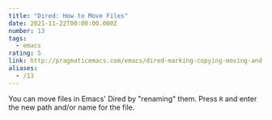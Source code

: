 ```yaml
---
title: "Dired: How to Move Files"
date: 2021-11-22T00:00:00.000Z
number: 13
tags:
  - emacs
rating: 5
link: http://pragmaticemacs.com/emacs/dired-marking-copying-moving-and-deleting-files/.
aliases:
  - /13
---
```


You can move files in Emacs' Dired by "renaming" them. Press `R` and enter the
new path and/or name for the file.

